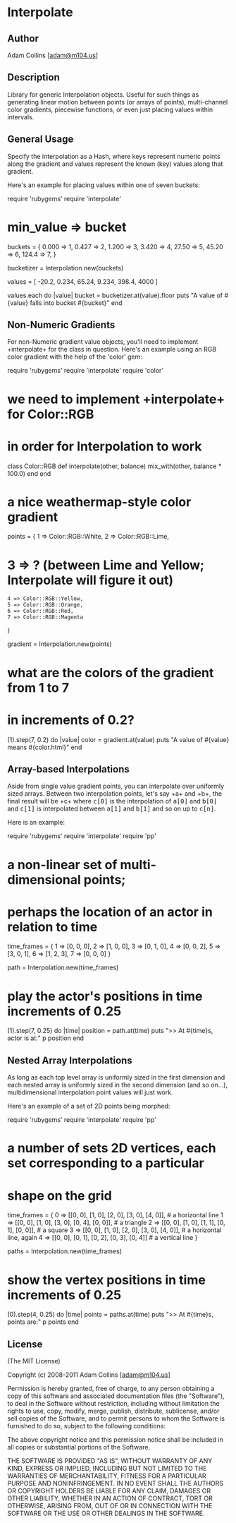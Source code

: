 # Interpolate

## Author

Adam Collins [adam@m104.us]


## Description

Library for generic Interpolation objects. Useful for such things as generating
linear motion between points (or arrays of points), multi-channel color
gradients, piecewise functions, or even just placing values within intervals.


## General Usage

Specify the interpolation as a Hash, where keys represent numeric points
along the gradient and values represent the known (key) values along that
gradient.

Here's an example for placing values within one of seven buckets:

  require 'rubygems'
  require 'interpolate'

  # min_value => bucket
  buckets = {
    0.000 => 1,
    0.427 => 2,
    1.200 => 3,
    3.420 => 4,
    27.50 => 5,
    45.20 => 6,
    124.4 => 7,
  }

  bucketizer = Interpolation.new(buckets)

  values = [
    -20.2,
    0.234,
    65.24,
    9.234,
    398.4,
    4000
  ]

  values.each do |value|
    bucket = bucketizer.at(value).floor
    puts "A value of #{value} falls into bucket #{bucket}"
  end


## Non-Numeric Gradients

For non-Numeric gradient value objects, you'll need to implement +interpolate+
for the class in question.  Here's an example using an RGB color gradient with
the help of the 'color' gem:

  require 'rubygems'
  require 'interpolate'
  require 'color'

  # we need to implement +interpolate+ for Color::RGB
  # in order for Interpolation to work
  class Color::RGB
    def interpolate(other, balance)
      mix_with(other, balance * 100.0)
    end
  end

  # a nice weathermap-style color gradient
  points = {
    1 => Color::RGB::White,
    2 => Color::RGB::Lime,
  # 3 => ? (between Lime and Yellow; Interpolate will figure it out)
    4 => Color::RGB::Yellow,
    5 => Color::RGB::Orange,
    6 => Color::RGB::Red,
    7 => Color::RGB::Magenta
  }

  gradient = Interpolation.new(points)

  # what are the colors of the gradient from 1 to 7
  # in increments of 0.2?
  (1).step(7, 0.2) do |value|
    color = gradient.at(value)
    puts "A value of #{value} means #{color.html}"
  end


## Array-based Interpolations

Aside from single value gradient points, you can interpolate over uniformly sized
arrays.  Between two interpolation points, let's say +a+ and +b+, the final result
will be +c+ where <tt>c[0]</tt> is the interpolation of <tt>a[0]</tt> and
<tt>b[0]</tt> and <tt>c[1]</tt> is interpolated between <tt>a[1]</tt> and
<tt>b[1]</tt> and so on up to <tt>c[n]</tt>.

Here is an example:

  require 'rubygems'
  require 'interpolate'
  require 'pp'

  # a non-linear set of multi-dimensional points;
  # perhaps the location of an actor in relation to time
  time_frames = {
    1 => [0, 0, 0],
    2 => [1, 0, 0],
    3 => [0, 1, 0],
    4 => [0, 0, 2],
    5 => [3, 0, 1],
    6 => [1, 2, 3],
    7 => [0, 0, 0]
  }

  path = Interpolation.new(time_frames)

  # play the actor's positions in time increments of 0.25
  (1).step(7, 0.25) do |time|
    position = path.at(time)
    puts ">> At #{time}s, actor is at:"
    p position
  end


## Nested Array Interpolations

As long as each top level array is uniformly sized in the first dimension
and each nested array is uniformly sized in the second dimension (and so
on...), multidimensional interpolation point values will just work.

Here's an example of a set of 2D points being morphed:

  require 'rubygems'
  require 'interpolate'
  require 'pp'


  # a number of sets 2D vertices, each set corresponding to a particular
  # shape on the grid
  time_frames = {
    0 => [[0, 0], [1, 0], [2, 0], [3, 0], [4, 0]], # a horizontal line
    1 => [[0, 0], [1, 0], [3, 0], [0, 4], [0, 0]], # a triangle
    2 => [[0, 0], [1, 0], [1, 1], [0, 1], [0, 0]], # a square
    3 => [[0, 0], [1, 0], [2, 0], [3, 0], [4, 0]], # a horizontal line, again
    4 => [[0, 0], [0, 1], [0, 2], [0, 3], [0, 4]]  # a vertical line
  }


  paths = Interpolation.new(time_frames)

  # show the vertex positions in time increments of 0.25
  (0).step(4, 0.25) do |time|
    points = paths.at(time)
    puts ">> At #{time}s, points are:"
    p points
  end


## License

(The MIT License)

Copyright (c) 2008-2011 Adam Collins [adam@m104.us]

Permission is hereby granted, free of charge, to any person obtaining
a copy of this software and associated documentation files (the
"Software"), to deal in the Software without restriction, including
without limitation the rights to use, copy, modify, merge, publish,
distribute, sublicense, and/or sell copies of the Software, and to
permit persons to whom the Software is furnished to do so, subject to
the following conditions:

The above copyright notice and this permission notice shall be
included in all copies or substantial portions of the Software.

THE SOFTWARE IS PROVIDED "AS IS", WITHOUT WARRANTY OF ANY KIND,
EXPRESS OR IMPLIED, INCLUDING BUT NOT LIMITED TO THE WARRANTIES OF
MERCHANTABILITY, FITNESS FOR A PARTICULAR PURPOSE AND
NONINFRINGEMENT. IN NO EVENT SHALL THE AUTHORS OR COPYRIGHT HOLDERS BE
LIABLE FOR ANY CLAIM, DAMAGES OR OTHER LIABILITY, WHETHER IN AN ACTION
OF CONTRACT, TORT OR OTHERWISE, ARISING FROM, OUT OF OR IN CONNECTION
WITH THE SOFTWARE OR THE USE OR OTHER DEALINGS IN THE SOFTWARE.
